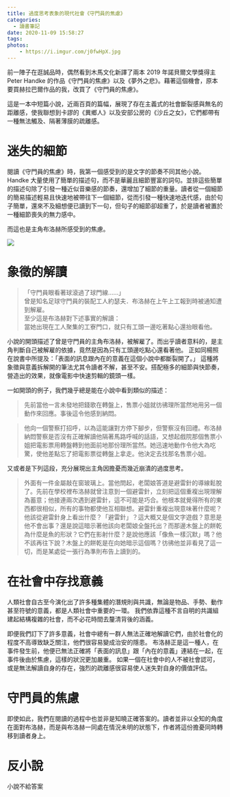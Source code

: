 ```yaml
---
title: 過度思考表象的現代社會《守門員的焦慮》
categories:
  - 讀書筆記
date: 2020-11-09 15:58:27
tags:
photos: 
    - https://i.imgur.com/j0fwHpX.jpg
---
```


前一陣子在逛誠品時，偶然看到木馬文化新譯了兩本 2019 年諾貝爾文學獎得主 Peter Handke 的作品《守門員的焦慮》以及《夢外之悲》。藉著這個機會，原本要買赫拉巴爾作品的我，改買了《守門員的焦慮》。

這是一本中短篇小說，近兩百頁的篇幅，展現了存在主義式的社會斷裂感與無名的距離感，使我聯想到卡謬的《異鄉人》以及安部公房的《沙丘之女》，它們都帶有一種無法觸及、隔著薄膜的疏離感。


# 迷失的細節

閱讀《守門員的焦慮》時，我第一個感受到的是文字的節奏不同其他小說。Handke 大量使用了簡單的描述句，而不是華麗且細節豐富的詞句。並排這些簡單的描述句除了引發一種近似音樂感的節奏，還增加了細節的重量。讀者從一個細節的簡易描述輕易且快速地被帶往下一個細節，從而引發一種快速地迭代感，由於句子簡單，還來不及細想便已讀到下一句，但句子的細節卻超重了，於是讀者被置於一種細節喪失的無力感中。

而這也是主角布洛赫所感受到的焦慮。

![](https://i.imgur.com/91NRlFo.jpg)

# 象徵的解讀

>「守門員眼看著球滾過了球門線……」\
> 曾是知名足球守門員的裝配工人約瑟夫．布洛赫在上午上工報到時被通知遭到解雇。\
> 至少這是布洛赫對下述事實的解讀：\
> 當她出現在工人聚集的工寮門口，就只有工頭一邊吃著點心還抬眼看他。

小說的開頭描述了曾是守門員的主角布洛赫，被解雇了。而出乎讀者意料的，是主角判斷自己被解雇的依據，竟然是因為只有工頭邊吃點心還看著他。
正如同楊照在說書中所提及：「表面的訊息跟內在的意義在這個小說中都斷裂開了。」
這種將象徵與意義拆解開的筆法尤其令讀者不解，甚至不安。搭配極多的細節與快節奏，營造出的效果，就像電影中快速剪輯的鏡頭一樣。

一如開頭的例子，我們幾乎總是能在小說中看到類似的描述：

> 先前當他一言未發地把錢歌在轉盤上，售票小姐就彷彿理所當然地用另一個動作來回應。事後這令他感到納悶。

> 他向一個警察打招呼，以為這能讓對方停下腳步，但警察沒有回禮。布洛赫納悶警察是否沒有正確解讀他隔著馬路呼喊的話語，又想起戲院那個售票小姐把電影票用轉盤轉到他面前地那份理所當然。她迅速地動作令他大為吃驚，使他差點忘了把電影票從轉盤上拿走。他決定去找那名售票小姐。

又或者是下列這段，充分展現出主角因擔憂而幾近崩潰的過度思考。

> 外面有一件金屬敲在窗玻璃上。當他問起，老闆娘答道是避雷針的導線鬆脫了。先前在學校裡布洛赫就曾注意到一個避雷針，立刻把這個重複出現理解為蓄意；他接連兩次遇到避雷針，這不可能是巧合。他根本就覺得所有的東西都很相似，所有的事物都使他互相聯想。避雷針重複出現意味著什麼呢？他該從避雷針身上看出什麼？「避雷針」？這大概又是個文字遊戲？意思是他不會出事？還是說這暗示著他該向老闆娘全盤托出？而那邊木盤上的餅乾為什麼是魚的形狀？它們在影射什麼？是說他應該「像魚一樣沉默」嗎？他不該再往下說？木盤上的餅乾是在向她暗示這個嗎？彷彿他並非看見了這一切，而是某處從一張行為準則布告上讀到的。

# 在社會中存找意義

人類社會自古至今演化出了許多種集體的潛規則與共識，無論是物品、手勢、動作甚至符號的意義，都是人類社會中重要的一環。
我們依靠這種不言自明的共識組建起結構複雜的社會，而不必花時間去釐清背後的涵義。

即便我們訂下了許多意義，社會中總有一群人無法正確地解讀它們，由於社會化的程度不高導致缺乏關注，他們很容易變成治安的隱患。
布洛赫正是這一種人，在事件發生前，他便已無法正確將「表面的訊息」跟「內在的意義」連結在一起，在事件後由於焦慮，這樣的狀況更加嚴重。
如果一個在社會中的人不被社會認可，或是無法解讀自身的存在，強烈的疏離感很容易使人迷失對自身的價值評估。

# 守門員的焦慮




即使如此，我們在閱讀的過程中也並非是知曉正確答案的。讀者並非以全知的角度在面對布洛赫，而是與布洛赫一同處在情況未明的狀態下，作者將這份擔憂同時轉移到讀者身上。

# 反小說

小說不給答案

